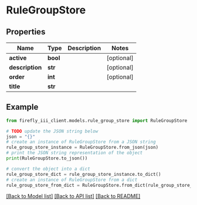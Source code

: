 # RuleGroupStore


## Properties

Name | Type | Description | Notes
------------ | ------------- | ------------- | -------------
**active** | **bool** |  | [optional] 
**description** | **str** |  | [optional] 
**order** | **int** |  | [optional] 
**title** | **str** |  | 

## Example

```python
from firefly_iii_client.models.rule_group_store import RuleGroupStore

# TODO update the JSON string below
json = "{}"
# create an instance of RuleGroupStore from a JSON string
rule_group_store_instance = RuleGroupStore.from_json(json)
# print the JSON string representation of the object
print(RuleGroupStore.to_json())

# convert the object into a dict
rule_group_store_dict = rule_group_store_instance.to_dict()
# create an instance of RuleGroupStore from a dict
rule_group_store_from_dict = RuleGroupStore.from_dict(rule_group_store_dict)
```
[[Back to Model list]](../README.md#documentation-for-models) [[Back to API list]](../README.md#documentation-for-api-endpoints) [[Back to README]](../README.md)


